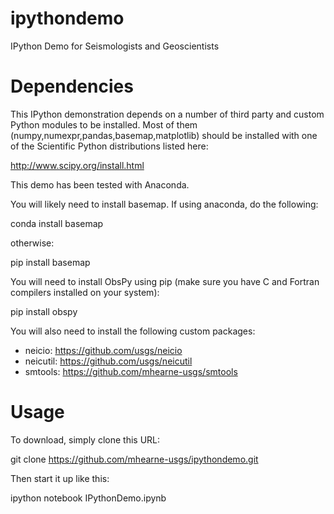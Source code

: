 ipythondemo
===========

IPython Demo for Seismologists and Geoscientists

Dependencies
============

This IPython demonstration depends on a number of third party and custom Python modules to be installed.
Most of them (numpy,numexpr,pandas,basemap,matplotlib) should be installed with one of the Scientific Python 
distributions listed here:

http://www.scipy.org/install.html

This demo has been tested with Anaconda.

You will likely need to install basemap.  If using anaconda, do the following:

conda install basemap

otherwise:

pip install basemap 

You will need to install ObsPy using pip (make sure you have C and Fortran compilers installed on your system):

pip install obspy

You will also need to install the following custom packages:

 * neicio: https://github.com/usgs/neicio
 * neicutil: https://github.com/usgs/neicutil
 * smtools: https://github.com/mhearne-usgs/smtools


Usage
=====
To download, simply clone this URL:

git clone https://github.com/mhearne-usgs/ipythondemo.git

Then start it up like this:

ipython notebook IPythonDemo.ipynb 
